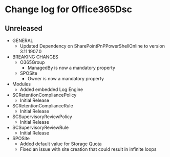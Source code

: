 # Change log for Office365Dsc

## Unreleased

* GENERAL
  * Updated Dependency on SharePointPnPPowerShellOnline
    to version 3.11.1907.0
* BREAKING CHANGES
  * O365Group
    * ManagedBy is now a mandatory property
  * SPOSite
    * Owner is now a mandatory property
* Modules
  * Added embedded Log Engine
* SCRetentionCompliancePolicy
  * Initial Release
* SCRetentionComplianceRule
  * Initial Release
* SCSupervisoryReviewPolicy
  * Initial Release
* SCSupervisoryReviewRule
  * Initial Release
* SPOSite
  * Added default value for Storage Quota
  * Fixed an issue with site creation that could result in infinite loops
